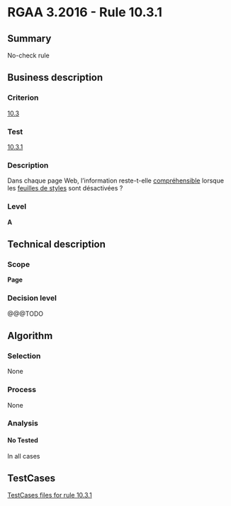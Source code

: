 # RGAA 3.2016 - Rule 10.3.1

## Summary
No-check rule


## Business description

### Criterion
[10.3](http://references.modernisation.gouv.fr/rgaa-accessibilite/criteres.html#crit-10-3)

### Test
[10.3.1](http://references.modernisation.gouv.fr/rgaa-accessibilite/criteres.html#test-10-3-1)

### Description
<div lang="fr">Dans chaque page Web, l&#x2019;information reste-t-elle <a href="http://references.modernisation.gouv.fr/rgaa-accessibilite/glossaire.html#comprhensible-ordre-de-lecture">compr&#xE9;hensible</a> lorsque les <a href="http://references.modernisation.gouv.fr/rgaa-accessibilite/glossaire.html#feuille-de-style">feuilles de styles</a> sont d&#xE9;sactiv&#xE9;es&nbsp;?</div>

### Level
**A**


## Technical description

### Scope
**Page**

### Decision level
@@@TODO


## Algorithm

### Selection
None

### Process
None

### Analysis

#### No Tested
In all cases


##  TestCases

[TestCases files for rule 10.3.1](https://github.com/Asqatasun/Asqatasun/tree/RGAA_3.2016/rules/rules-rgaa3.2016/src/test/resources/testcases/rgaa32016/Rgaa32016Rule100301/)


